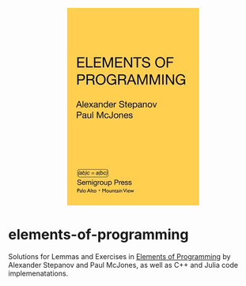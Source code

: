 <p align="center">
    <img src="./assets/eop.jpg" alt="elements-of-programming" />
    </p>

# elements-of-programming

Solutions for Lemmas and Exercises in [Elements of Programming](http://elementsofprogramming.com/) by 
Alexander Stepanov and Paul McJones, as well as C++ and Julia code implemenatations.
